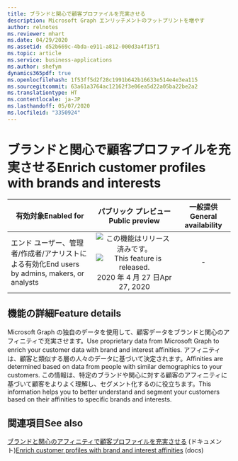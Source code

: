 ```yaml
---
title: ブランドと関心で顧客プロファイルを充実させる
description: Microsoft Graph エンリッチメントのフットプリントを増やす
author: relnotes
ms.reviewer: mhart
ms.date: 04/29/2020
ms.assetid: d52b669c-4bda-e911-a812-000d3a4f15f1
ms.topic: article
ms.service: business-applications
ms.author: shefym
dynamics365pdf: true
ms.openlocfilehash: 1f53ff5d2f28c1991b642b16633e514e4e3ea115
ms.sourcegitcommit: 63a61a3764ac12162f3e06ea5d22a05ba22be2a2
ms.translationtype: HT
ms.contentlocale: ja-JP
ms.lasthandoff: 05/07/2020
ms.locfileid: "3350924"
---
```

# <a name="enrich-customer-profiles-with-brands-and-interests"></a><span data-ttu-id="a9aaf-103">ブランドと関心で顧客プロファイルを充実させる</span><span class="sxs-lookup"><span data-stu-id="a9aaf-103">Enrich customer profiles with brands and interests</span></span>


| <span data-ttu-id="a9aaf-104">有効対象</span><span class="sxs-lookup"><span data-stu-id="a9aaf-104">Enabled for</span></span>    |  <span data-ttu-id="a9aaf-105">パブリック プレビュー</span><span class="sxs-lookup"><span data-stu-id="a9aaf-105">Public preview</span></span> | <span data-ttu-id="a9aaf-106">一般提供</span><span class="sxs-lookup"><span data-stu-id="a9aaf-106">General availability</span></span> | 
| ---------- | :----------: |:----------: |
|<span data-ttu-id="a9aaf-107">エンド ユーザー、管理者/作成者/アナリストによる有効化</span><span class="sxs-lookup"><span data-stu-id="a9aaf-107">End users by admins, makers, or analysts</span></span>|<span data-ttu-id="a9aaf-108">![この機能はリリース済みです。](/dynamics365-release-plan/media/green-checkmark.png "この機能はリリース済みです。")</span><span class="sxs-lookup"><span data-stu-id="a9aaf-108">![This feature is released.](/dynamics365-release-plan/media/green-checkmark.png "This feature is released.")</span></span> <span data-ttu-id="a9aaf-109">2020 年 4 月 27 日</span><span class="sxs-lookup"><span data-stu-id="a9aaf-109">Apr 27, 2020</span></span>| -|






## <a name="feature-details"></a><span data-ttu-id="a9aaf-110">機能の詳細</span><span class="sxs-lookup"><span data-stu-id="a9aaf-110">Feature details</span></span>
<!--feature detail start -->
<span data-ttu-id="a9aaf-111">Microsoft Graph の独自のデータを使用して、顧客データをブランドと関心のアフィニティで充実させます。</span><span class="sxs-lookup"><span data-stu-id="a9aaf-111">Use proprietary data from Microsoft Graph to enrich your customer data with brand and interest affinities.</span></span> <span data-ttu-id="a9aaf-112">アフィニティは、顧客と類似する層の人々のデータに基づいて決定されます。</span><span class="sxs-lookup"><span data-stu-id="a9aaf-112">Affinities are determined based on data from people with similar demographics to your customers.</span></span> <span data-ttu-id="a9aaf-113">この情報は、特定のブランドや関心に対する顧客のアフィニティに基づいて顧客をよりよく理解し、セグメント化するのに役立ちます。</span><span class="sxs-lookup"><span data-stu-id="a9aaf-113">This information helps you to better understand and segment your customers based on their affinities to specific brands and interests.</span></span>
<!--feature detail end -->










## <a name="see-also"></a><span data-ttu-id="a9aaf-114">関連項目</span><span class="sxs-lookup"><span data-stu-id="a9aaf-114">See also</span></span>

<!--docs start-->
<span data-ttu-id="a9aaf-115">[ブランドと関心のアフィニティで顧客プロファイルを充実させる](https://docs.microsoft.com/dynamics365/ai/customer-insights/pm-enrichment) (ドキュメント)</span><span class="sxs-lookup"><span data-stu-id="a9aaf-115">[Enrich customer profiles with brand and interest affinities](https://docs.microsoft.com/dynamics365/ai/customer-insights/pm-enrichment) (docs)</span></span>
<!--docs end-->
